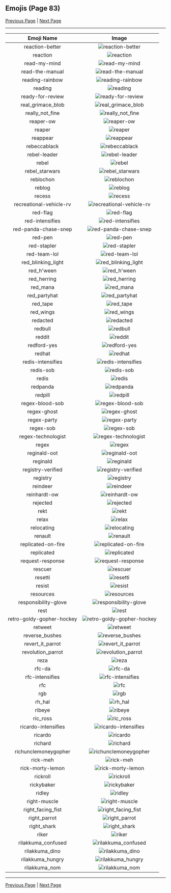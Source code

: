 
## Emojis (Page 83)

[Previous Page](/docs/hc/page-r-0082.md)
  | [Next Page](/docs/hc/page-r-0084.md)

<hr />

|Emoji Name|Image|
| :-: | :-: |
|reaction-better| ![reaction-better](/emojis/hc/reaction-better.png)|
|reaction| ![reaction](/emojis/hc/reaction.png)|
|read-my-mind| ![read-my-mind](/emojis/hc/read-my-mind.gif)|
|read-the-manual| ![read-the-manual](/emojis/hc/read-the-manual.gif)|
|reading-rainbow| ![reading-rainbow](/emojis/hc/reading-rainbow.png)|
|reading| ![reading](/emojis/hc/reading.gif)|
|ready-for-review| ![ready-for-review](/emojis/hc/ready-for-review.jpg)|
|real_grimace_blob| ![real_grimace_blob](/emojis/hc/real_grimace_blob.png)|
|really_not_fine| ![really_not_fine](/emojis/hc/really_not_fine.png)|
|reaper-ow| ![reaper-ow](/emojis/hc/reaper-ow.png)|
|reaper| ![reaper](/emojis/hc/reaper.gif)|
|reappear| ![reappear](/emojis/hc/reappear.gif)|
|rebeccablack| ![rebeccablack](/emojis/hc/rebeccablack.png)|
|rebel-leader| ![rebel-leader](/emojis/hc/rebel-leader.png)|
|rebel| ![rebel](/emojis/hc/rebel.png)|
|rebel_starwars| ![rebel_starwars](/emojis/hc/rebel_starwars.png)|
|reblochon| ![reblochon](/emojis/hc/reblochon.png)|
|reblog| ![reblog](/emojis/hc/reblog.png)|
|recess| ![recess](/emojis/hc/recess.png)|
|recreational-vehicle-rv| ![recreational-vehicle-rv](/emojis/hc/recreational-vehicle-rv.png)|
|red-flag| ![red-flag](/emojis/hc/red-flag.png)|
|red-intensifies| ![red-intensifies](/emojis/hc/red-intensifies.gif)|
|red-panda-chase-snep| ![red-panda-chase-snep](/emojis/hc/red-panda-chase-snep.png)|
|red-pen| ![red-pen](/emojis/hc/red-pen.png)|
|red-stapler| ![red-stapler](/emojis/hc/red-stapler.jpg)|
|red-team-lol| ![red-team-lol](/emojis/hc/red-team-lol.png)|
|red_blinking_light| ![red_blinking_light](/emojis/hc/red_blinking_light.gif)|
|red_h'ween| ![red_h'ween](/emojis/hc/red_h'ween.png)|
|red_herring| ![red_herring](/emojis/hc/red_herring.png)|
|red_mana| ![red_mana](/emojis/hc/red_mana.png)|
|red_partyhat| ![red_partyhat](/emojis/hc/red_partyhat.png)|
|red_tape| ![red_tape](/emojis/hc/red_tape.gif)|
|red_wings| ![red_wings](/emojis/hc/red_wings.png)|
|redacted| ![redacted](/emojis/hc/redacted.png)|
|redbull| ![redbull](/emojis/hc/redbull.png)|
|reddit| ![reddit](/emojis/hc/reddit.png)|
|redford-yes| ![redford-yes](/emojis/hc/redford-yes.gif)|
|redhat| ![redhat](/emojis/hc/redhat.png)|
|redis-intensifies| ![redis-intensifies](/emojis/hc/redis-intensifies.gif)|
|redis-sob| ![redis-sob](/emojis/hc/redis-sob.png)|
|redis| ![redis](/emojis/hc/redis.png)|
|redpanda| ![redpanda](/emojis/hc/redpanda.png)|
|redpill| ![redpill](/emojis/hc/redpill.jpg)|
|regex-blood-sob| ![regex-blood-sob](/emojis/hc/regex-blood-sob.png)|
|regex-ghost| ![regex-ghost](/emojis/hc/regex-ghost.png)|
|regex-party| ![regex-party](/emojis/hc/regex-party.gif)|
|regex-sob| ![regex-sob](/emojis/hc/regex-sob.png)|
|regex-technologist| ![regex-technologist](/emojis/hc/regex-technologist.png)|
|regex| ![regex](/emojis/hc/regex.png)|
|reginald-oot| ![reginald-oot](/emojis/hc/reginald-oot.jpg)|
|reginald| ![reginald](/emojis/hc/reginald.png)|
|registry-verified| ![registry-verified](/emojis/hc/registry-verified.png)|
|registry| ![registry](/emojis/hc/registry.png)|
|reindeer| ![reindeer](/emojis/hc/reindeer.png)|
|reinhardt-ow| ![reinhardt-ow](/emojis/hc/reinhardt-ow.png)|
|rejected| ![rejected](/emojis/hc/rejected.jpg)|
|rekt| ![rekt](/emojis/hc/rekt.png)|
|relax| ![relax](/emojis/hc/relax.png)|
|relocating| ![relocating](/emojis/hc/relocating.png)|
|renault| ![renault](/emojis/hc/renault.png)|
|replicated-on-fire| ![replicated-on-fire](/emojis/hc/replicated-on-fire.gif)|
|replicated| ![replicated](/emojis/hc/replicated.png)|
|request-response| ![request-response](/emojis/hc/request-response.gif)|
|rescuer| ![rescuer](/emojis/hc/rescuer.png)|
|resetti| ![resetti](/emojis/hc/resetti.png)|
|resist| ![resist](/emojis/hc/resist.png)|
|resources| ![resources](/emojis/hc/resources.png)|
|responsibility-glove| ![responsibility-glove](/emojis/hc/responsibility-glove.png)|
|rest| ![rest](/emojis/hc/rest.gif)|
|retro-goldy-gopher-hockey| ![retro-goldy-gopher-hockey](/emojis/hc/retro-goldy-gopher-hockey.png)|
|retweet| ![retweet](/emojis/hc/retweet.png)|
|reverse_bushes| ![reverse_bushes](/emojis/hc/reverse_bushes.gif)|
|revert_it_parrot| ![revert_it_parrot](/emojis/hc/revert_it_parrot.gif)|
|revolution_parrot| ![revolution_parrot](/emojis/hc/revolution_parrot.gif)|
|reza| ![reza](/emojis/hc/reza.png)|
|rfc-da| ![rfc-da](/emojis/hc/rfc-da.png)|
|rfc-intensifies| ![rfc-intensifies](/emojis/hc/rfc-intensifies.gif)|
|rfc| ![rfc](/emojis/hc/rfc.png)|
|rgb| ![rgb](/emojis/hc/rgb.png)|
|rh_hal| ![rh_hal](/emojis/hc/rh_hal.png)|
|ribeye| ![ribeye](/emojis/hc/ribeye.png)|
|ric_ross| ![ric_ross](/emojis/hc/ric_ross.jpg)|
|ricardo-intensifies| ![ricardo-intensifies](/emojis/hc/ricardo-intensifies.gif)|
|ricardo| ![ricardo](/emojis/hc/ricardo.png)|
|richard| ![richard](/emojis/hc/richard.png)|
|richunclemoneygopher| ![richunclemoneygopher](/emojis/hc/richunclemoneygopher.jpg)|
|rick-meh| ![rick-meh](/emojis/hc/rick-meh.png)|
|rick-morty-lemon| ![rick-morty-lemon](/emojis/hc/rick-morty-lemon.png)|
|rickroll| ![rickroll](/emojis/hc/rickroll.gif)|
|rickybaker| ![rickybaker](/emojis/hc/rickybaker.png)|
|ridley| ![ridley](/emojis/hc/ridley.png)|
|right-muscle| ![right-muscle](/emojis/hc/right-muscle.png)|
|right_facing_fist| ![right_facing_fist](/emojis/hc/right_facing_fist.png)|
|right_parrot| ![right_parrot](/emojis/hc/right_parrot.gif)|
|right_shark| ![right_shark](/emojis/hc/right_shark.gif)|
|riker| ![riker](/emojis/hc/riker.gif)|
|rilakkuma_confused| ![rilakkuma_confused](/emojis/hc/rilakkuma_confused.png)|
|rilakkuma_dino| ![rilakkuma_dino](/emojis/hc/rilakkuma_dino.png)|
|rilakkuma_hungry| ![rilakkuma_hungry](/emojis/hc/rilakkuma_hungry.png)|
|rilakkuma_nom| ![rilakkuma_nom](/emojis/hc/rilakkuma_nom.png)|

<hr/>

[Previous Page](/docs/hc/page-r-0082.md)
  | [Next Page](/docs/hc/page-r-0084.md)